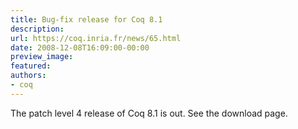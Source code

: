 ```yaml
---
title: Bug-fix release for Coq 8.1
description:
url: https://coq.inria.fr/news/65.html
date: 2008-12-08T16:09:00-00:00
preview_image:
featured:
authors:
- coq
---
```



<p>The patch level 4 release of Coq 8.1 is out. See the download page.</p>

 
